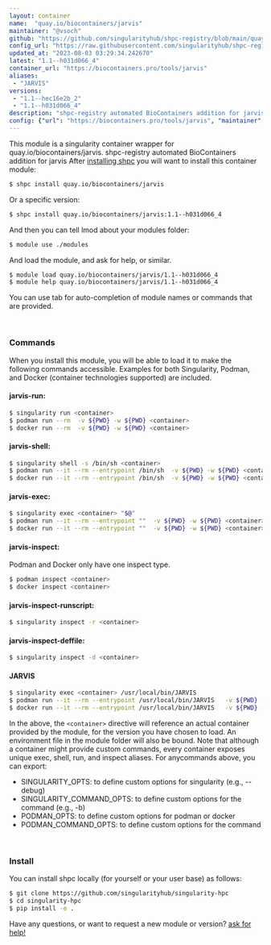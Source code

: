 ```yaml
---
layout: container
name:  "quay.io/biocontainers/jarvis"
maintainer: "@vsoch"
github: "https://github.com/singularityhub/shpc-registry/blob/main/quay.io/biocontainers/jarvis/container.yaml"
config_url: "https://raw.githubusercontent.com/singularityhub/shpc-registry/main/quay.io/biocontainers/jarvis/container.yaml"
updated_at: "2023-08-03 03:29:34.242670"
latest: "1.1--h031d066_4"
container_url: "https://biocontainers.pro/tools/jarvis"
aliases:
 - "JARVIS"
versions:
 - "1.1--hec16e2b_2"
 - "1.1--h031d066_4"
description: "shpc-registry automated BioContainers addition for jarvis"
config: {"url": "https://biocontainers.pro/tools/jarvis", "maintainer": "@vsoch", "description": "shpc-registry automated BioContainers addition for jarvis", "latest": {"1.1--h031d066_4": "sha256:117b2e8a7aef1adbd82e04e038237761c5034f411cc4637c989c2ecc43bf57b9"}, "tags": {"1.1--hec16e2b_2": "sha256:f8f4754f154a2e1e85c90c9ba39c782f1e15256969e2db64694f34e17dad1d3b", "1.1--h031d066_4": "sha256:117b2e8a7aef1adbd82e04e038237761c5034f411cc4637c989c2ecc43bf57b9"}, "docker": "quay.io/biocontainers/jarvis", "aliases": {"JARVIS": "/usr/local/bin/JARVIS"}}
---
```


This module is a singularity container wrapper for quay.io/biocontainers/jarvis.
shpc-registry automated BioContainers addition for jarvis
After [installing shpc](#install) you will want to install this container module:


```bash
$ shpc install quay.io/biocontainers/jarvis
```

Or a specific version:

```bash
$ shpc install quay.io/biocontainers/jarvis:1.1--h031d066_4
```

And then you can tell lmod about your modules folder:

```bash
$ module use ./modules
```

And load the module, and ask for help, or similar.

```bash
$ module load quay.io/biocontainers/jarvis/1.1--h031d066_4
$ module help quay.io/biocontainers/jarvis/1.1--h031d066_4
```

You can use tab for auto-completion of module names or commands that are provided.

<br>

### Commands

When you install this module, you will be able to load it to make the following commands accessible.
Examples for both Singularity, Podman, and Docker (container technologies supported) are included.

#### jarvis-run:

```bash
$ singularity run <container>
$ podman run --rm  -v ${PWD} -w ${PWD} <container>
$ docker run --rm  -v ${PWD} -w ${PWD} <container>
```

#### jarvis-shell:

```bash
$ singularity shell -s /bin/sh <container>
$ podman run --it --rm --entrypoint /bin/sh  -v ${PWD} -w ${PWD} <container>
$ docker run --it --rm --entrypoint /bin/sh  -v ${PWD} -w ${PWD} <container>
```

#### jarvis-exec:

```bash
$ singularity exec <container> "$@"
$ podman run --it --rm --entrypoint ""  -v ${PWD} -w ${PWD} <container> "$@"
$ docker run --it --rm --entrypoint ""  -v ${PWD} -w ${PWD} <container> "$@"
```

#### jarvis-inspect:

Podman and Docker only have one inspect type.

```bash
$ podman inspect <container>
$ docker inspect <container>
```

#### jarvis-inspect-runscript:

```bash
$ singularity inspect -r <container>
```

#### jarvis-inspect-deffile:

```bash
$ singularity inspect -d <container>
```


#### JARVIS

```bash
$ singularity exec <container> /usr/local/bin/JARVIS
$ podman run --it --rm --entrypoint /usr/local/bin/JARVIS   -v ${PWD} -w ${PWD} <container> -c " $@"
$ docker run --it --rm --entrypoint /usr/local/bin/JARVIS   -v ${PWD} -w ${PWD} <container> -c " $@"
```



In the above, the `<container>` directive will reference an actual container provided
by the module, for the version you have chosen to load. An environment file in the
module folder will also be bound. Note that although a container
might provide custom commands, every container exposes unique exec, shell, run, and
inspect aliases. For anycommands above, you can export:

 - SINGULARITY_OPTS: to define custom options for singularity (e.g., --debug)
 - SINGULARITY_COMMAND_OPTS: to define custom options for the command (e.g., -b)
 - PODMAN_OPTS: to define custom options for podman or docker
 - PODMAN_COMMAND_OPTS: to define custom options for the command

<br>

### Install

You can install shpc locally (for yourself or your user base) as follows:

```bash
$ git clone https://github.com/singularityhub/singularity-hpc
$ cd singularity-hpc
$ pip install -e .
```

Have any questions, or want to request a new module or version? [ask for help!](https://github.com/singularityhub/singularity-hpc/issues)